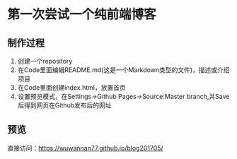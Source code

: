 # 第一次尝试一个纯前端博客
## 制作过程
1. 创建一个repository
2. 在Code里面编辑README.md(这是一个Markdown类型的文件)，描述或介绍项目
3. 在Code里面创建index.html，放置首页
4. 设置预览模式，在Settings->Github Pages->Source:Master branch,并Save后得到网页在Github发布后的网址
## 预览
直接访问：https://wuwannan77.github.io/blog201705/
